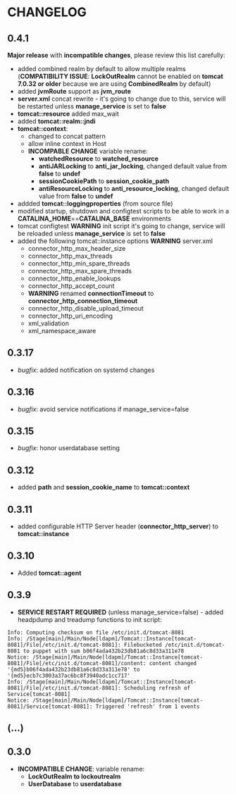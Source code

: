 # CHANGELOG

## 0.4.1

**Major release** with **incompatible changes**, please review this list carefully:
* added combined realm by default to allow multiple realms (**COMPATIBILITY ISSUE**: **LockOutRealm** cannot be enabled on **tomcat 7.0.32 or older** because we are using **CombinedRealm** by default)
* added **jvmRoute** support as **jvm_route**
* **server.xml** concat rewrite - it's going to change due to this, service will be restarted unless **manage_service** is set to **false**
* **tomcat::resource** added max_wait
* added **tomcat::realm::jndi**
* **tomcat::context**:
  * changed to concat pattern
  * allow inline context in Host
  * **INCOMPABLE CHANGE** variable rename:
    * **watchedResource** to **watched_resource**
    * **antiJARLocking** to **anti_jar_locking**, changed default value from **false** to **undef**
    * **sessionCookiePath** to **session_cookie_path**
    * **antiResourceLocking** to **anti_resource_locking**, changed default value from **false** to **undef**
* addded **tomcat::loggingproperties** (from source file)
* modified startup, shutdown and configtest scripts to be able to work in a **CATALINA_HOME**==**CATALINA_BASE** environments
* tomcat configtest **WARNING** init script it's going to change, service will be reloaded unless **manage_service** is set to **false**
* added the following tomcat::instance options **WARNING** server.xml
  * connector_http_max_header_size
  * connector_http_max_threads
  * connector_http_min_spare_threads
  * connector_http_max_spare_threads
  * connector_http_enable_lookups
  * connector_http_accept_count
  * **WARNING** renamed **connectionTimeout** to **connector_http_connection_timeout**
  * connector_http_disable_upload_timeout
  * connector_http_uri_encoding
  * xml_validation
  * xml_namespace_aware

## 0.3.17

* *bugfix*: added notification on systemd changes

## 0.3.16

* *bugfix*: avoid service notifications if manage_service=false

## 0.3.15

* *bugfix*: honor userdatabase setting

## 0.3.12

* added **path** and **session_cookie_name** to **tomcat::context**

## 0.3.11

* added configurable HTTP Server header (**connector_http_server**) to **tomcat::instance**

## 0.3.10

* Added **tomcat::agent**

## 0.3.9

* **SERVICE RESTART REQUIRED** (unless manage_service=false) - added headpdump and treadump functions to init script:

```
Info: Computing checksum on file /etc/init.d/tomcat-8081
Info: /Stage[main]/Main/Node[ldapm]/Tomcat::Instance[tomcat-8081]/File[/etc/init.d/tomcat-8081]: Filebucketed /etc/init.d/tomcat-8081 to puppet with sum b06f4ada432b23db81a6c8d33a311e78
Notice: /Stage[main]/Main/Node[ldapm]/Tomcat::Instance[tomcat-8081]/File[/etc/init.d/tomcat-8081]/content: content changed '{md5}b06f4ada432b23db81a6c8d33a311e78' to '{md5}ecb7c3003a37ac6bc8f3940adc1cc717'
Info: /Stage[main]/Main/Node[ldapm]/Tomcat::Instance[tomcat-8081]/File[/etc/init.d/tomcat-8081]: Scheduling refresh of Service[tomcat-8081]
Notice: /Stage[main]/Main/Node[ldapm]/Tomcat::Instance[tomcat-8081]/Service[tomcat-8081]: Triggered 'refresh' from 1 events
```

## (...)

## 0.3.0

* **INCOMPATIBLE CHANGE**: variable rename:
  * **LockOutRealm to lockoutrealm**
  * **UserDatabase** to **userdatabase**
